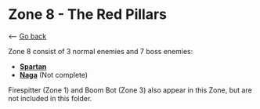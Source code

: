 # Zone 8 - The Red Pillars

<-- [Go back](../README.md)

Zone 8 consist of 3 normal enemies and 7 boss enemies:

- [**Spartan**](./Spartan/README.md)
- [**Naga**](./Naga/README.md) (Not complete)

Firespitter (Zone 1) and Boom Bot (Zone 3) also appear in this Zone, but are not included in this folder.

